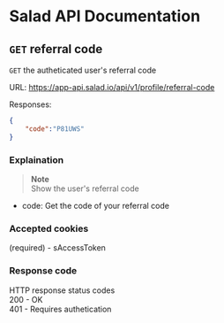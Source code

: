 # Salad API Documentation

## `GET` referral code
`GET` the autheticated user's referral code

URL: https://app-api.salad.io/api/v1/profile/referral-code

Responses:
```json
{
    "code":"P81UWS"
}
```

### Explaination
> **Note** <br>
> Show the user's referral code
* code: Get the code of your referral code

### Accepted cookies
(required) - sAccessToken

### Response code
HTTP response status codes <br>
200	- OK <br>
401 - Requires authetication